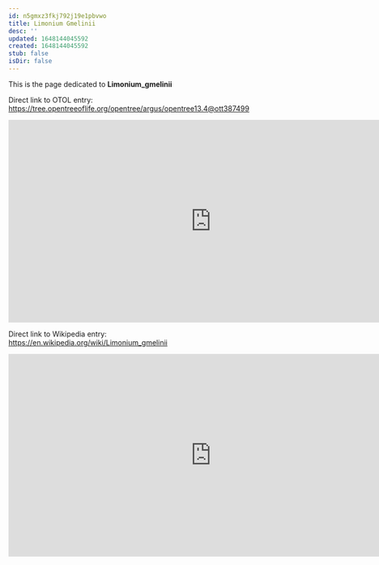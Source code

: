 ```yaml
---
id: n5gmxz3fkj792j19e1pbvwo
title: Limonium Gmelinii
desc: ''
updated: 1648144045592
created: 1648144045592
stub: false
isDir: false
---
```

This is the page dedicated to **Limonium_gmelinii**


Direct link to OTOL entry: https://tree.opentreeoflife.org/opentree/argus/opentree13.4@ott387499



<html>
    <body>
    <iframe src="https://tree.opentreeoflife.org/opentree/argus/opentree13.4@ott387499"
    width="800" height="400" frameborder="0" allowfullscreen> </iframe>
    </body>
</html>
    


Direct link to Wikipedia entry: https://en.wikipedia.org/wiki/Limonium_gmelinii



<html>
    <body>
    <iframe src="https://en.wikipedia.org/wiki/Limonium_gmelinii"
    width="800" height="400" frameborder="0" allowfullscreen> </iframe>
    </body>
</html>
    
